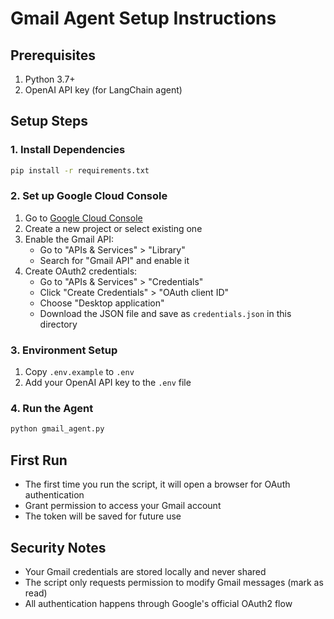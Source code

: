 # Gmail Agent Setup Instructions

## Prerequisites
1. Python 3.7+
2. OpenAI API key (for LangChain agent)

## Setup Steps

### 1. Install Dependencies
```bash
pip install -r requirements.txt
```

### 2. Set up Google Cloud Console
1. Go to [Google Cloud Console](https://console.cloud.google.com/)
2. Create a new project or select existing one
3. Enable the Gmail API:
   - Go to "APIs & Services" > "Library"
   - Search for "Gmail API" and enable it
4. Create OAuth2 credentials:
   - Go to "APIs & Services" > "Credentials"
   - Click "Create Credentials" > "OAuth client ID"
   - Choose "Desktop application"
   - Download the JSON file and save as `credentials.json` in this directory

### 3. Environment Setup
1. Copy `.env.example` to `.env`
2. Add your OpenAI API key to the `.env` file

### 4. Run the Agent
```bash
python gmail_agent.py
```

## First Run
- The first time you run the script, it will open a browser for OAuth authentication
- Grant permission to access your Gmail account
- The token will be saved for future use

## Security Notes
- Your Gmail credentials are stored locally and never shared
- The script only requests permission to modify Gmail messages (mark as read)
- All authentication happens through Google's official OAuth2 flow